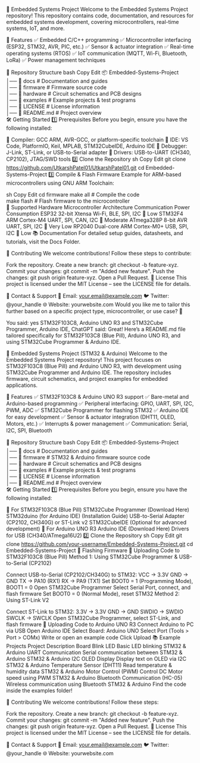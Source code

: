  🚀 Embedded Systems Project
Welcome to the Embedded Systems Project repository! This repository contains code, documentation, and resources for embedded systems development, covering microcontrollers, real-time systems, IoT, and more.

📌 Features
✅ Embedded C/C++ programming
✅ Microcontroller interfacing (ESP32, STM32, AVR, PIC, etc.)
✅ Sensor & actuator integration
✅ Real-time operating systems (RTOS)
✅ IoT communication (MQTT, Wi-Fi, Bluetooth, LoRa)
✅ Power management techniques

📂 Repository Structure
bash
Copy
Edit
📦 Embedded-Systems-Project  
│── 📁 docs          # Documentation and guides  
│── 📁 firmware      # Firmware source code  
│── 📁 hardware      # Circuit schematics and PCB designs  
│── 📁 examples      # Example projects & test programs  
│── 📄 LICENSE       # License information  
│── 📄 README.md     # Project overview  
🛠️ Getting Started
1️⃣ Prerequisites
Before you begin, ensure you have the following installed:

🔹 Compiler: GCC ARM, AVR-GCC, or platform-specific toolchain
🔹 IDE: VS Code, PlatformIO, Keil, MPLAB, STM32CubeIDE, Arduino IDE
🔹 Debugger: J-Link, ST-Link, or USB-to-Serial adapter
🔹 Drivers: USB-to-UART (CH340, CP2102), JTAG/SWD tools
2️⃣ Clone the Repository
sh
Copy
Edit
git clone https://github.com/UtkarshPatel01/UtkarshPatel01.git
cd Embedded-Systems-Project
3️⃣ Compile & Flash Firmware
Example for ARM-based microcontrollers using GNU ARM Toolchain:

sh
Copy
Edit
cd firmware
make all        # Compile the code  
make flash      # Flash firmware to the microcontroller  
🔬 Supported Hardware
Microcontroller	Architecture	Communication	Power Consumption
ESP32	32-bit Xtensa	Wi-Fi, BLE, SPI, I2C	🔋 Low
STM32F4	ARM Cortex-M4	UART, SPI, CAN, I2C	🔋 Moderate
ATmega328P	8-bit AVR	UART, SPI, I2C	🔋 Very Low
RP2040	Dual-core ARM Cortex-M0+	USB, SPI, I2C	🔋 Low
📚 Documentation
For detailed setup guides, datasheets, and tutorials, visit the Docs Folder.

🤝 Contributing
We welcome contributions! Follow these steps to contribute:

Fork the repository.
Create a new branch: git checkout -b feature-xyz.
Commit your changes: git commit -m "Added new feature".
Push the changes: git push origin feature-xyz.
Open a Pull Request.
📜 License
This project is licensed under the MIT License – see the LICENSE file for details.

💬 Contact & Support
📧 Email: your.email@example.com
🐦 Twitter: @your_handle
🌐 Website: yourwebsite.com
Would you like me to tailor this further based on a specific project type, microcontroller, or use case? 🚀





You said:
yes STM32F103C8, Arduino UNO R3 and STM32Cube Programmer, Arduino IDE, 
ChatGPT said:
Great! Here’s a README.md file tailored specifically for STM32F103C8 (Blue Pill), Arduino UNO R3, and using STM32Cube Programmer & Arduino IDE.

🚀 Embedded Systems Project (STM32 & Arduino)
Welcome to the Embedded Systems Project repository! This project focuses on STM32F103C8 (Blue Pill) and Arduino UNO R3, with development using STM32Cube Programmer and Arduino IDE. The repository includes firmware, circuit schematics, and project examples for embedded applications.

📌 Features
✅ STM32F103C8 & Arduino UNO R3 support
✅ Bare-metal and Arduino-based programming
✅ Peripheral interfacing: GPIO, UART, SPI, I2C, PWM, ADC
✅ STM32Cube Programmer for flashing STM32
✅ Arduino IDE for easy development
✅ Sensor & actuator integration (DHT11, OLED, Motors, etc.)
✅ Interrupts & power management
✅ Communication: Serial, I2C, SPI, Bluetooth

📂 Repository Structure
bash
Copy
Edit
📦 Embedded-Systems-Project  
│── 📁 docs          # Documentation and guides  
│── 📁 firmware      # STM32 & Arduino firmware source code  
│── 📁 hardware      # Circuit schematics and PCB designs  
│── 📁 examples      # Example projects & test programs  
│── 📄 LICENSE       # License information  
│── 📄 README.md     # Project overview  
🛠️ Getting Started
1️⃣ Prerequisites
Before you begin, ensure you have the following installed:

🔹 For STM32F103C8 (Blue Pill)
STM32Cube Programmer (Download Here)
STM32duino (for Arduino IDE) (Installation Guide)
USB-to-Serial Adapter (CP2102, CH340G) or ST-Link v2
STM32CubeIDE (Optional for advanced development)
🔹 For Arduino UNO R3
Arduino IDE (Download Here)
Drivers for USB (CH340/ATmega16U2)
2️⃣ Clone the Repository
sh
Copy
Edit
git clone https://github.com/your-username/Embedded-Systems-Project.git
cd Embedded-Systems-Project
🔋 Flashing Firmware
🔹 Uploading Code to STM32F103C8 (Blue Pill)
Method 1: Using STM32Cube Programmer & USB-to-Serial (CP2102)

Connect USB-to-Serial (CP2102/CH340G) to STM32:
VCC → 3.3V
GND → GND
TX → PA10 (RX1)
RX → PA9 (TX1)
Set BOOT0 = 1 (Programming Mode), BOOT1 = 0
Open STM32Cube Programmer
Select Serial Port, connect, and flash firmware
Set BOOT0 = 0 (Normal Mode), reset STM32
Method 2: Using ST-Link V2

Connect ST-Link to STM32:
3.3V → 3.3V
GND → GND
SWDIO → SWDIO
SWCLK → SWCLK
Open STM32Cube Programmer, select ST-Link, and flash firmware
🔹 Uploading Code to Arduino UNO R3
Connect Arduino to PC via USB
Open Arduino IDE
Select Board: Arduino UNO
Select Port (Tools > Port > COMx)
Write or open an example code
Click Upload
📚 Example Projects
Project	Description	Board
Blink LED	Basic LED blinking	STM32 & Arduino
UART Communication	Serial communication between STM32 & Arduino	STM32 & Arduino
I2C OLED Display	Display text on OLED via I2C	STM32 & Arduino
Temperature Sensor (DHT11)	Read temperature & humidity data	STM32 & Arduino
Motor Control (PWM)	Control DC Motor speed using PWM	STM32 & Arduino
Bluetooth Communication (HC-05)	Wireless communication using Bluetooth	STM32 & Arduino
Find the code inside the examples folder!

🤝 Contributing
We welcome contributions! Follow these steps:

Fork the repository.
Create a new branch: git checkout -b feature-xyz.
Commit your changes: git commit -m "Added new feature".
Push the changes: git push origin feature-xyz.
Open a Pull Request.
📜 License
This project is licensed under the MIT License – see the LICENSE file for details.

💬 Contact & Support
📧 Email: your.email@example.com
🐦 Twitter: @your_handle
🌐 Website: yourwebsite.com
